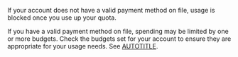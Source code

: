If your account does not have a valid payment method on file, usage is blocked once you use up your quota.

If you have a valid payment method on file, spending may be limited by one or more budgets. Check the budgets set for your account to ensure they are appropriate for your usage needs. See [AUTOTITLE](/billing/managing-your-billing/using-budgets-control-spending).
